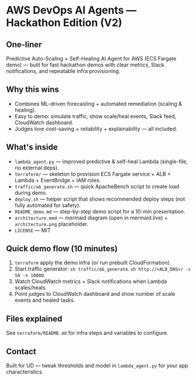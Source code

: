 # AWS DevOps AI Agents — Hackathon Edition (V2)
## One-liner
Predictive Auto-Scaling + Self-Healing AI Agent for AWS (ECS Fargate demo) — built for fast hackathon demos with clear metrics, Slack notifications, and repeatable infra provisioning.

## Why this wins
- Combines ML-driven forecasting + automated remediation (scaling & healing).
- Easy to demo: simulate traffic, show scale/heal events, Slack feed, CloudWatch dashboard.
- Judges love cost-saving + reliability + explainability — all included.

## What's inside
- `lambda_agent.py` — improved predictive & self-heal Lambda (single-file, no external deps).
- `terraform/` — skeleton to provision ECS Fargate service + ALB + Lambda + EventBridge + IAM roles.
- `traffic/ab_generate.sh` — quick ApacheBench script to create load during demo.
- `deploy.sh` — helper script that shows recommended deploy steps (not fully automated for safety).
- `README_demo.md` — step-by-step demo script for a 10-min presentation.
- `architecture.mmd` — mermaid diagram (open in mermaid.live) + `architecture.png` placeholder.
- `LICENSE` — MIT

## Quick demo flow (10 minutes)
1. `terraform` apply the demo infra (or run prebuilt CloudFormation).
2. Start traffic generator: `sh traffic/ab_generate.sh http://<ALB_DNS>/ -c 50 -n 10000`.
3. Watch CloudWatch metrics + Slack notifications when Lambda scales/heals.
4. Point judges to CloudWatch dashboard and show number of scale events and healed tasks.

## Files explained
See `terraform/README.md` for infra steps and variables to configure.

## Contact
Built for UD — tweak thresholds and model in `lambda_agent.py` for your app characteristics.
